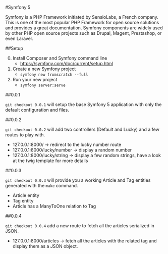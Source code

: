 #Symfony 5

Symfony is a PHP Framework initiated by SensioLabs, a French company.
This is one of the most popular PHP Framework for open source solutions and provides a great documentation.
Symfony components are widely used by other PHP open source projects such as Drupal, Magent, Prestashop, or even Laravel.

##Setup

0. Install Composer and Symfony command line
    - https://symfony.com/doc/current/setup.html
0. Create a new Symfony project
    - `symfony new fromscratch --full`
0. Run your new project
    - `symfony server:serve`
    
##0.0.1

`git checkout 0.0.1` will setup the base Symfony 5 application with only the default configuration and files.

##0.0.2

`git checkout 0.0.2` will add two controllers (Default and Lucky) and a few routes to play with.

- 127.0.0.1:8000/ -> redirect to the lucky number route
- 127.0.0.1:8000/lucky/number -> display a random number
- 127.0.0.1:8000/lucky/string -> display a few random strings, have a look at the twig template for more details

##0.0.3

`git checkout 0.0.3` will provide you a working Article and Tag entities generated with the `make` command.

- Article entity
- Tag entity
- Article has a ManyToOne relation to Tag 

##0.0.4

`git checkout 0.0.4` add a new route to fetch all the articles serialized in JSON.

- 127.0.0.1:8000/articles -> fetch all the articles with the related tag and display them as a JSON object.